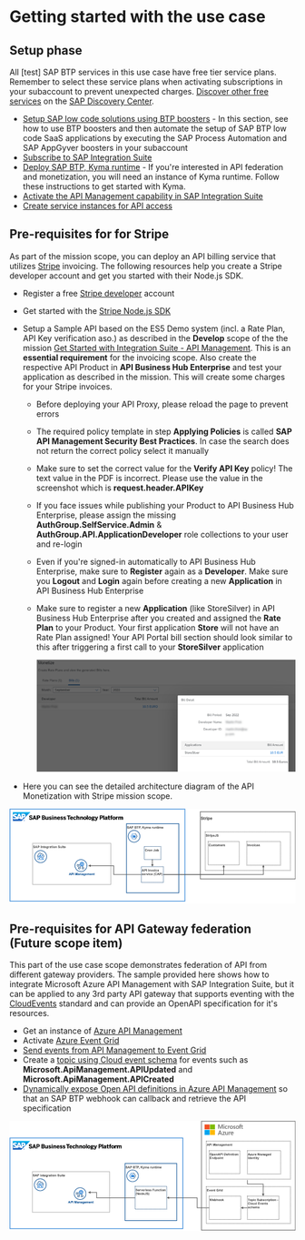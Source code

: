 # Getting started with the use case

## Setup phase
All [test] SAP BTP services in this use case have free tier service plans. Remember to select these service plans when activating subscriptions in your subaccount to prevent unexpected charges. [Discover other free services](https://help.sap.com/docs/BTP/65de2977205c403bbc107264b8eccf4b/524e1081d8dc4b0f9d055a6bec383ec3.html) on the [SAP Discovery Center](https://discovery-center.cloud.sap/#/viewServices?provider=all&regions=all&category=freetierservices).

* [Setup SAP low code solutions using BTP boosters](https://github.com/SAP-docs/btp-cloud-platform/blob/main/docs/30-development/boosters-fb1b561.md) - In this section, see how to use BTP boosters and then automate the setup of SAP BTP low code SaaS applications by executing the SAP Process Automation and SAP AppGyver boosters in your subaccount
* [Subscribe to SAP Integration Suite](./01-02-Subscribe-Integration-Suite.md)
* [Deploy SAP BTP, Kyma runtime](https://github.com/SAP-docs/btp-cloud-platform/blob/main/docs/50-administration-and-ops/create-the-kyma-environment-instance-09dd313.md) - If you're interested in API federation and monetization, you will need an instance of Kyma runtime. Follow these instructions to get started with Kyma.
* [Activate the API Management capability in SAP Integration Suite](01-04-Activate-API-Management.md)
* [Create service instances for API access](01-05-Create-service-instances.md) 

## Pre-requisites for for Stripe
As part of the mission scope, you can deploy an API billing service that utilizes [Stripe](https://stripe.com) invoicing. The following resources help you create a Stripe developer account and get you started with their Node.js SDK.
  * Register a free [Stripe developer](https://dashboard.stripe.com/register) account
  * Get started with the [Stripe Node.js SDK](https://stripe.com/docs/development/quickstart/node)
  * Setup a Sample API based on the ES5 Demo system (incl. a Rate Plan, API Key verification aso.) as described in the **Develop** scope of the the mission [Get Started with Integration Suite - API Management](https://discovery-center.cloud.sap/missiondetail/3062/3072/). This is an **essential requirement** for the invoicing scope. Also create the respective API Product in **API Business Hub Enterprise** and test your application as described in the mission. This will create some charges for your Stripe invoices.
    - Before deploying your API Proxy, please reload the page to prevent errors
    - The required policy template in step **Applying Policies** is called **SAP API Management Security Best Practices**. In case the search does not return the correct policy select it manually
    - Make sure to set the correct value for the **Verify API Key** policy! The text value in the PDF is incorrect. Please use the value in the screenshot which is **request.header.APIKey** 
    - If you face issues while publishing your Product to API Business Hub Enterprise, please assign the missing **AuthGroup.SelfService.Admin** & **AuthGroup.API.ApplicationDeveloper** role collections to your user and re-login
    - Even if you're signed-in automatically to API Business Hub Enterprise, make sure to **Register** again as a **Developer**. Make sure you **Logout** and **Login** again before creating a new **Application** in API Business Hub Enterprise
    - Make sure to register a new **Application** (like StoreSilver) in API Business Hub Enterprise after you created and assigned the **Rate Plan** to your Product. Your first application **Store** will not have an Rate Plan assigned! Your API Portal bill section should look similar to this after triggering a first call to your **StoreSilver** application 

      ![API_Bill](./img/API_Portal_Bill.png)

  * Here you can see the detailed architecture diagram of the API Monetization with Stripe mission scope. 

  ![API Monetization with Stripe - Solution Diagram](../images/api_monetization_solution_diagram.png)

## Pre-requisites for API Gateway federation (Future scope item)
This part of the use case scope demonstrates federation of API from different gateway providers. The sample provided here shows how to integrate Microsoft Azure API Management with SAP Integration Suite, but it can be applied to any 3rd party API gateway that supports eventing with the [CloudEvents](https://cloudevents.io/) standard and can provide an OpenAPI specification for it's resources.
  * Get an instance of [Azure API Management](https://docs.microsoft.com/en-us/azure/api-management/get-started-create-service-instance)
  * Activate [Azure Event Grid](https://docs.microsoft.com/en-us/azure/event-grid/)
  * [Send events from API Management to Event Grid](https://docs.microsoft.com/en-us/azure/api-management/how-to-event-grid)
  * Create a [topic using Cloud event schema](https://docs.microsoft.com/en-us/azure/event-grid/event-schema-api-management?tabs=cloud-event-schema) for events such as **Microsoft.ApiManagement.APIUpdated** and **Microsoft.ApiManagement.APICreated**
  * [Dynamically expose Open API definitions in Azure API Management](https://yourazurecoach.com/2021/12/21/dynamically-expose-open-api-definitions-in-azure-api-management/) so that an SAP BTP webhook can callback and retrieve the API specification

  ![API Gateway Federation - Solution Diagram](../images/api_federation_solution_diagram.png)
